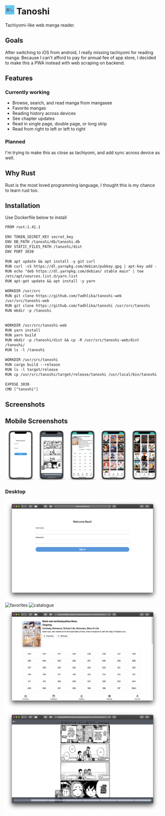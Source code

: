# <img src="static/apple-touch-icon.png" alt="" width="30" height=30/> Tanoshi
Tachiyomi-like web manga reader.

## Goals
After switching to iOS from android, I really missing tachiyomi for reading manga.
Because I can't afford to pay for annual fee of app store, 
I decided to make this a PWA instead with web scraping on backend.

## Features
### Currently working
- Browse, search, and read manga from mangasee
- Favorite mangas
- Reading history across devices
- See chapter updates
- Read in single page, double page, or long strip
- Read from right to left or left to right
### Planned
I'm trying to make this as close as tachiyomi, and add sync across device as well.

## Why Rust
Rust is the most loved programming language, I thought this is my chance to learn rust too.

## Installation
Use Dockerfile below to install
```
FROM rust:1.41.1

ENV TOKEN_SECRET_KEY secret_key
ENV DB_PATH /tanoshi/db/tanoshi.db
ENV STATIC_FILES_PATH /tanoshi/dist
ENV PORT 3030

RUN apt update && apt install -y git curl
RUN curl -sS https://dl.yarnpkg.com/debian/pubkey.gpg | apt-key add -
RUN echo "deb https://dl.yarnpkg.com/debian/ stable main" | tee /etc/apt/sources.list.d/yarn.list
RUN apt-get update && apt install -y yarn

WORKDIR /usr/src
RUN git clone https://github.com/fadhlika/tanoshi-web /usr/src/tanoshi-web
RUN git clone https://github.com/fadhlika/tanoshi /usr/src/tanoshi
RUN mkdir -p /tanoshi


WORKDIR /usr/src/tanoshi-web
RUN yarn install
RUN yarn build
RUN mkdir -p /tanoshi/dist && cp -R /usr/src/tanoshi-web/dist /tanoshi/
RUN ls -l /tanoshi

WORKDIR /usr/src/tanoshi
RUN cargo build --release
RUN ls -l target/release
RUN cp /usr/src/tanoshi/target/release/tanoshi /usr/local/bin/tanoshi

EXPOSE 3030
CMD ["tanoshi"]
```

## Screenshots
## Mobile Screenshots
![favorites](screenshots/mobile.png)

### Desktop
![login](screenshots/login.png)
![favorites](screenshots/favorites.png)
![catalogue](screenshots/catalogue.png)
![detail](screenshots/detail.png)
![reader](screenshots/reader.png)

